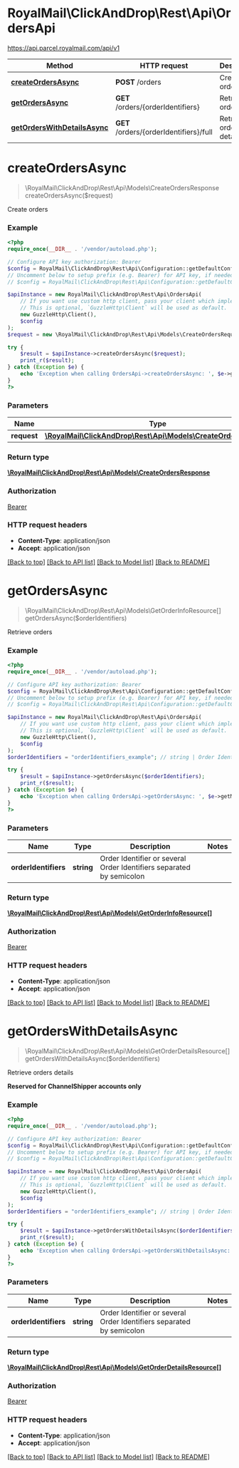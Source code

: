 # RoyalMail\ClickAndDrop\Rest\Api\OrdersApi

https://api.parcel.royalmail.com/api/v1

Method | HTTP request | Description
------------- | ------------- | -------------
[**createOrdersAsync**](OrdersApi.md#createOrdersAsync) | **POST** /orders | Create orders
[**getOrdersAsync**](OrdersApi.md#getOrdersAsync) | **GET** /orders/{orderIdentifiers} | Retrieve orders
[**getOrdersWithDetailsAsync**](OrdersApi.md#getOrdersWithDetailsAsync) | **GET** /orders/{orderIdentifiers}/full | Retrieve orders details


# **createOrdersAsync**
> \RoyalMail\ClickAndDrop\Rest\Api\Models\CreateOrdersResponse createOrdersAsync($request)

Create orders

### Example
```php
<?php
require_once(__DIR__ . '/vendor/autoload.php');

// Configure API key authorization: Bearer
$config = RoyalMail\ClickAndDrop\Rest\Api\Configuration::getDefaultConfiguration()->setApiKey('Authorization', 'YOUR_API_KEY');
// Uncomment below to setup prefix (e.g. Bearer) for API key, if needed
// $config = RoyalMail\ClickAndDrop\Rest\Api\Configuration::getDefaultConfiguration()->setApiKeyPrefix('Authorization', 'Bearer');

$apiInstance = new RoyalMail\ClickAndDrop\Rest\Api\OrdersApi(
    // If you want use custom http client, pass your client which implements `GuzzleHttp\ClientInterface`.
    // This is optional, `GuzzleHttp\Client` will be used as default.
    new GuzzleHttp\Client(),
    $config
);
$request = new \RoyalMail\ClickAndDrop\Rest\Api\Models\CreateOrdersRequest(); // \RoyalMail\ClickAndDrop\Rest\Api\Models\CreateOrdersRequest | 

try {
    $result = $apiInstance->createOrdersAsync($request);
    print_r($result);
} catch (Exception $e) {
    echo 'Exception when calling OrdersApi->createOrdersAsync: ', $e->getMessage(), PHP_EOL;
}
?>
```

### Parameters

Name | Type | Description  | Notes
------------- | ------------- | ------------- | -------------
 **request** | [**\RoyalMail\ClickAndDrop\Rest\Api\Models\CreateOrdersRequest**](../Model/CreateOrdersRequest.md)|  |

### Return type

[**\RoyalMail\ClickAndDrop\Rest\Api\Models\CreateOrdersResponse**](../Model/CreateOrdersResponse.md)

### Authorization

[Bearer](../../README.md#Bearer)

### HTTP request headers

 - **Content-Type**: application/json
 - **Accept**: application/json

[[Back to top]](#) [[Back to API list]](../../README.md#documentation-for-api-endpoints) [[Back to Model list]](../../README.md#documentation-for-models) [[Back to README]](../../README.md)

# **getOrdersAsync**
> \RoyalMail\ClickAndDrop\Rest\Api\Models\GetOrderInfoResource[] getOrdersAsync($orderIdentifiers)

Retrieve orders

### Example
```php
<?php
require_once(__DIR__ . '/vendor/autoload.php');

// Configure API key authorization: Bearer
$config = RoyalMail\ClickAndDrop\Rest\Api\Configuration::getDefaultConfiguration()->setApiKey('Authorization', 'YOUR_API_KEY');
// Uncomment below to setup prefix (e.g. Bearer) for API key, if needed
// $config = RoyalMail\ClickAndDrop\Rest\Api\Configuration::getDefaultConfiguration()->setApiKeyPrefix('Authorization', 'Bearer');

$apiInstance = new RoyalMail\ClickAndDrop\Rest\Api\OrdersApi(
    // If you want use custom http client, pass your client which implements `GuzzleHttp\ClientInterface`.
    // This is optional, `GuzzleHttp\Client` will be used as default.
    new GuzzleHttp\Client(),
    $config
);
$orderIdentifiers = "orderIdentifiers_example"; // string | Order Identifier or several Order Identifiers separated by semicolon

try {
    $result = $apiInstance->getOrdersAsync($orderIdentifiers);
    print_r($result);
} catch (Exception $e) {
    echo 'Exception when calling OrdersApi->getOrdersAsync: ', $e->getMessage(), PHP_EOL;
}
?>
```

### Parameters

Name | Type | Description  | Notes
------------- | ------------- | ------------- | -------------
 **orderIdentifiers** | **string**| Order Identifier or several Order Identifiers separated by semicolon |

### Return type

[**\RoyalMail\ClickAndDrop\Rest\Api\Models\GetOrderInfoResource[]**](../Model/GetOrderInfoResource.md)

### Authorization

[Bearer](../../README.md#Bearer)

### HTTP request headers

 - **Content-Type**: application/json
 - **Accept**: application/json

[[Back to top]](#) [[Back to API list]](../../README.md#documentation-for-api-endpoints) [[Back to Model list]](../../README.md#documentation-for-models) [[Back to README]](../../README.md)

# **getOrdersWithDetailsAsync**
> \RoyalMail\ClickAndDrop\Rest\Api\Models\GetOrderDetailsResource[] getOrdersWithDetailsAsync($orderIdentifiers)

Retrieve orders details

<b>Reserved for ChannelShipper accounts only</b>

### Example
```php
<?php
require_once(__DIR__ . '/vendor/autoload.php');

// Configure API key authorization: Bearer
$config = RoyalMail\ClickAndDrop\Rest\Api\Configuration::getDefaultConfiguration()->setApiKey('Authorization', 'YOUR_API_KEY');
// Uncomment below to setup prefix (e.g. Bearer) for API key, if needed
// $config = RoyalMail\ClickAndDrop\Rest\Api\Configuration::getDefaultConfiguration()->setApiKeyPrefix('Authorization', 'Bearer');

$apiInstance = new RoyalMail\ClickAndDrop\Rest\Api\OrdersApi(
    // If you want use custom http client, pass your client which implements `GuzzleHttp\ClientInterface`.
    // This is optional, `GuzzleHttp\Client` will be used as default.
    new GuzzleHttp\Client(),
    $config
);
$orderIdentifiers = "orderIdentifiers_example"; // string | Order Identifier or several Order Identifiers separated by semicolon

try {
    $result = $apiInstance->getOrdersWithDetailsAsync($orderIdentifiers);
    print_r($result);
} catch (Exception $e) {
    echo 'Exception when calling OrdersApi->getOrdersWithDetailsAsync: ', $e->getMessage(), PHP_EOL;
}
?>
```

### Parameters

Name | Type | Description  | Notes
------------- | ------------- | ------------- | -------------
 **orderIdentifiers** | **string**| Order Identifier or several Order Identifiers separated by semicolon |

### Return type

[**\RoyalMail\ClickAndDrop\Rest\Api\Models\GetOrderDetailsResource[]**](../Model/GetOrderDetailsResource.md)

### Authorization

[Bearer](../../README.md#Bearer)

### HTTP request headers

 - **Content-Type**: application/json
 - **Accept**: application/json

[[Back to top]](#) [[Back to API list]](../../README.md#documentation-for-api-endpoints) [[Back to Model list]](../../README.md#documentation-for-models) [[Back to README]](../../README.md)

